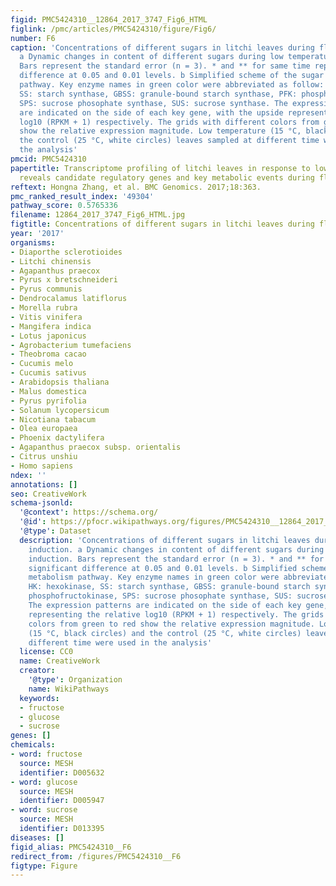 ```yaml
---
figid: PMC5424310__12864_2017_3747_Fig6_HTML
figlink: /pmc/articles/PMC5424310/figure/Fig6/
number: F6
caption: 'Concentrations of different sugars in litchi leaves during floral induction.
  a Dynamic changes in content of different sugars during low temperature induction.
  Bars represent the standard error (n = 3). * and ** for same time represented significant
  difference at 0.05 and 0.01 levels. b Simplified scheme of the sugar metabolism
  pathway. Key enzyme names in green color were abbreviated as follow: HK: hexokinase,
  SS: starch synthase, GBSS: granule-bound starch synthase, PFK: phosphofructokinase,
  SPS: sucrose phosophate synthase, SUS: sucrose synthase. The expression patterns
  are indicated on the side of each key gene, with the upside representing the relative
  log10 (RPKM + 1) respectively. The grids with different colors from green to red
  show the relative expression magnitude. Low temperature (15 °C, black circles) and
  the control (25 °C, white circles) leaves sampled at different time were used in
  the analysis'
pmcid: PMC5424310
papertitle: Transcriptome profiling of litchi leaves in response to low temperature
  reveals candidate regulatory genes and key metabolic events during floral induction.
reftext: Hongna Zhang, et al. BMC Genomics. 2017;18:363.
pmc_ranked_result_index: '49304'
pathway_score: 0.5765336
filename: 12864_2017_3747_Fig6_HTML.jpg
figtitle: Concentrations of different sugars in litchi leaves during floral induction
year: '2017'
organisms:
- Diaporthe sclerotioides
- Litchi chinensis
- Agapanthus praecox
- Pyrus x bretschneideri
- Pyrus communis
- Dendrocalamus latiflorus
- Morella rubra
- Vitis vinifera
- Mangifera indica
- Lotus japonicus
- Agrobacterium tumefaciens
- Theobroma cacao
- Cucumis melo
- Cucumis sativus
- Arabidopsis thaliana
- Malus domestica
- Pyrus pyrifolia
- Solanum lycopersicum
- Nicotiana tabacum
- Olea europaea
- Phoenix dactylifera
- Agapanthus praecox subsp. orientalis
- Citrus unshiu
- Homo sapiens
ndex: ''
annotations: []
seo: CreativeWork
schema-jsonld:
  '@context': https://schema.org/
  '@id': https://pfocr.wikipathways.org/figures/PMC5424310__12864_2017_3747_Fig6_HTML.html
  '@type': Dataset
  description: 'Concentrations of different sugars in litchi leaves during floral
    induction. a Dynamic changes in content of different sugars during low temperature
    induction. Bars represent the standard error (n = 3). * and ** for same time represented
    significant difference at 0.05 and 0.01 levels. b Simplified scheme of the sugar
    metabolism pathway. Key enzyme names in green color were abbreviated as follow:
    HK: hexokinase, SS: starch synthase, GBSS: granule-bound starch synthase, PFK:
    phosphofructokinase, SPS: sucrose phosophate synthase, SUS: sucrose synthase.
    The expression patterns are indicated on the side of each key gene, with the upside
    representing the relative log10 (RPKM + 1) respectively. The grids with different
    colors from green to red show the relative expression magnitude. Low temperature
    (15 °C, black circles) and the control (25 °C, white circles) leaves sampled at
    different time were used in the analysis'
  license: CC0
  name: CreativeWork
  creator:
    '@type': Organization
    name: WikiPathways
  keywords:
  - fructose
  - glucose
  - sucrose
genes: []
chemicals:
- word: fructose
  source: MESH
  identifier: D005632
- word: glucose
  source: MESH
  identifier: D005947
- word: sucrose
  source: MESH
  identifier: D013395
diseases: []
figid_alias: PMC5424310__F6
redirect_from: /figures/PMC5424310__F6
figtype: Figure
---
```

